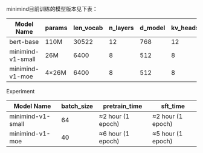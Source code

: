 minimind目前训练的模型版本见下表：

| Model Name        | params | len_vocab | n_layers | d_model | kv_heads | q_heads | share+route | TopK |
| ----------------- | ------ | --------- | -------- | ------- | -------- | ------- | ----------- | ---- |
| bert-base         | 110M   | 30522     | 12       | 768     | 12       | 12      |             |      |
| minimind-v1-small | 26M    | 6400      | 8        | 512     | 8        | 16      | -           | -    |
| minimind-v1-moe   | 4×26M  | 6400      | 8        | 512     | 8        | 16      | 2+4         | 2    |

Experiment

| Model Name        | batch_size | pretrain_time     | sft_time          |
| ----------------- | ---------- | ----------------- | ----------------- |
| minimind-v1-small | 64         | ≈2 hour (1 epoch) | ≈2 hour (1 epoch) |
| minimind-v1-moe   | 40         | ≈6 hour (1 epoch) | ≈5 hour (1 epoch) |

